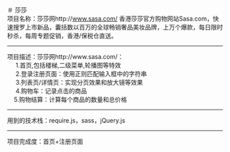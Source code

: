 ＃ 莎莎<br />
 项目名称：莎莎网http://www.sasa.com/ 香港莎莎官方购物网站Sasa.com，快速搜罗上市新品，囊括数以百万的全球畅销奢品美妆品牌，上万个爆款，每日限时秒杀，每周专题促销，香港/保税仓直送。<br />
  <HR>
 项目描述：莎莎网http://www.sasa.com/： <br />
 &nbsp;&nbsp;&nbsp;&nbsp; 1.首页,包括楼梯,二级菜单,轮播图等特效<br />
&nbsp;&nbsp;&nbsp;&nbsp; 2.登录注册页面：使用正则匹配输入框中的字符串<br />
&nbsp;&nbsp;&nbsp;&nbsp; 3.列表页/详情页：实现分页效果和放大镜等效果<br />
&nbsp;&nbsp;&nbsp;&nbsp; 4.购物车：记录点击的商品<br />
&nbsp;&nbsp;&nbsp;&nbsp;5.购物结算：计算每个商品的数量和总价格<br />
  <HR>
 用到的技术栈：require.js，sass，jQuery.js <br />
  <HR>
  项目完成度：首页+注册页面<br />
